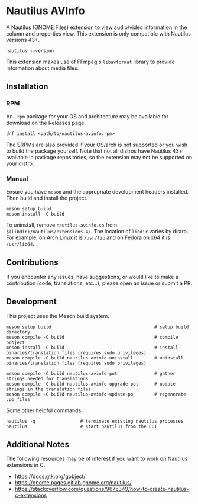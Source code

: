 # Nautilus AVInfo

A Nautilus (GNOME Files) extension to view audio/video information in the column and properties view. This extension is
only compatible with Nautilus versions 43+.
```
nautilus --version
```

This extension makes use of FFmpeg's `libavformat` library to provide information about media files.


## Installation

### RPM
An `.rpm` package for your OS and architecture may be available for download on the Releases page.
```
dnf install <path/to/nautilus-avinfo.rpm>
```

The SRPMs are also provided if your OS/arch is not supported or you wish to build the package yourself. Note that not all
distros have Nautilus 43+ available in package repositories, so the extension may not be supported on your distro.


### Manual
Ensure you have `meson` and the appropriate development headers installed. Then build and install the project.
```
meson setup build
meson install -C build
```

To uninstall, remove `nautilus-avinfo.so` from `$(libdir)/nautilus/extensions-4/`. The location of `libdir` varies by distro.
For example, on Arch Linux it is `/usr/lib` and on Fedora on x64 it is `/usr/lib64`.


## Contributions
If you encounter any issues, have suggestions, or would like to make a contribution (code, translations, etc...), please
open an issue or submit a PR.


## Development
This project uses the Meson build system.
```
meson setup build                                       # setup build directory
meson compile -C build                                  # compile project
meson install -C build                                  # install binaries/translation files (requires sudo privileges)
meson compile -C build nautilus-avinfo-uninstall        # uninstall binaries/translation files (requires sudo privileges)

meson compile -C build nautilus-avinfo-pot              # gather strings needed for translations
meson compile -C build nautilus-avinfo-upgrade-pot      # update strings in the translation files
meson compile -C build nautilus-avinfo-update-po        # regenerate .po files
```

Some other helpful commands.
```
nautilus -q                 # terminate existing nautilus processes
nautilus                    # start nautilus from the CLI
```


## Additional Notes
The following resources may be of interest if you want to work on Nautilus extensions in C.
- https://docs.gtk.org/gobject/
- https://gnome.pages.gitlab.gnome.org/nautilus/
- https://stackoverflow.com/questions/9675349/how-to-create-nautilus-c-extensions
